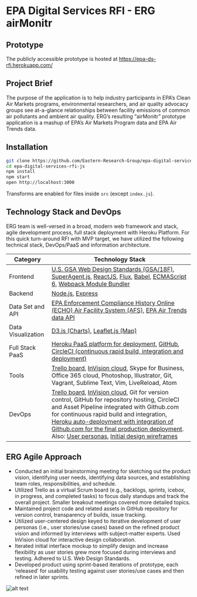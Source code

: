 # EPA Digital Services RFI - ERG airMonitr

## Prototype
The publicly accessible prototype is hosted at https://epa-ds-rfi.herokuapp.com/

## Project Brief
The purpose of the application is to help industry participants in EPA’s Clean Air Markets programs, environmental researchers, and air quality advocacy groups see at-a-glance relationships between facility emissions of common air pollutants and ambient air quality. ERG’s resulting “airMonitr” prototype application is a mashup of EPA’s Air Markets Program data and EPA Air Trends data.

## Installation

```bash
git clone https://github.com/Eastern-Research-Group/epa-digital-services-rfi-js.git
cd epa-digital-services-rfi-js
npm install
npm start
open http://localhost:3000
```

Transforms are enabled for files inside `src` (except `index.js`).

## Technology Stack and DevOps
ERG team is well-versed in a broad, modern web framework and stack, agile development process, full stack deployment with Heroku Platform. For this quick turn-around RFI with MVP target, we have utilized the following technical stack, DevOps/PaaS and information architecture.

|Category	|Technology Stack|
|---------|-----------------|
|Frontend |	[U.S. GSA Web Design Standards (GSA/18F)](https://playbook.cio.gov/designstandards/),  [SuperAgent.js](https://github.com/visionmedia/superagent), [ReactJS](http://facebook.github.io/react/), [Flux](https://facebook.github.io/flux/), [Babel](https://babeljs.io/), [ECMAScript 6](http://www.ecma-international.org/ecma-262/6.0/index.html), [Webpack Module Bundler](http://webpack.github.io/)|
|Backend	| [Node.js](https://nodejs.org/en/), [Express](http://expressjs.com/)
|Data Set and API |	[EPA Enforcement Compliance History Online (ECHO) Air Facility System (AFS)](http://echo.epa.gov/resources/echo-data/about-the-data#sources), [EPA Air Trends data API](http://aqsdr1.epa.gov/aqsweb/aqstmp/airdata/download_files.html)|
|Data Visualization |	[D3.js (Charts)](http://d3js.org/), [Leaflet.js (Map)](http://leafletjs.com/)|
|Full Stack PaaS	| [Heroku PaaS platform for deployment](https://www.heroku.com/), [GitHub](https://github.com/Eastern-Research-Group/epa-digital-services-rfi-js), [CircleCI (continuous rapid build, integration and deployment)](https://circleci.com/)|
|Tools | [Trello board](https://trello.com/), [InVision cloud](http://www.invisionapp.com/),  Skype for Business, Office 365 cloud, Photoshop, Illustrator, Git, Vagrant, Sublime Text, Vim, LiveReload, Atom|
|DevOps |[Trello board](https://trello.com/b/qOqfT4hH/epa-digital-services-rfi), [InVision cloud](https://invis.io/YK5CFVC5D), Git for version control, GitHub for repository hosting, CircleCI and Asset Pipeline integrated with Github.com for continuous rapid build and integration, [Heroku auto-deployment with integration of Github.com for the final production deployment](https://epa-ds-rfi.herokuapp.com/). Also: [User personas](https://trello.com/c/0VgCKmiy), [Initial design wireframes](https://trello.com/c/vRYly6qV)|

## ERG Agile Approach

*	Conducted an initial brainstorming meeting for sketching out the product vision, identifying user needs, identifying data sources, and establishing team roles, responsibilities, and schedule.
*	Utilized Trello as a virtual Scrum board (e.g., backlogs, sprints, icebox, in progress, and completed tasks) to focus daily standups and track the overall project. Smaller breakout meetings covered more detailed topics.
*	Maintained project code and related assets in GitHub repository for version control, transparency of builds, issue tracking.
*	Utilized user-centered design keyed to iterative development of user personas (i.e., user stories/use cases) based on the refined product vision and informed by interviews with subject-matter experts. Used InVision cloud  for interactive design collaboration.
*	Iterated initial interface mockup to simplify design and increase flexibility as user stories grew more focused during interviews and testing. Adhered to U.S. Web Design Standards.  
*	Developed product using sprint-based iterations of prototype, each ‘released’ for usability testing against user stories/use cases and then refined in later sprints.

![alt text](https://github.com/Eastern-Research-Group/epa-digital-services-rfi-js/blob/master/progression.png "ERG Agile Process and Methodology")
